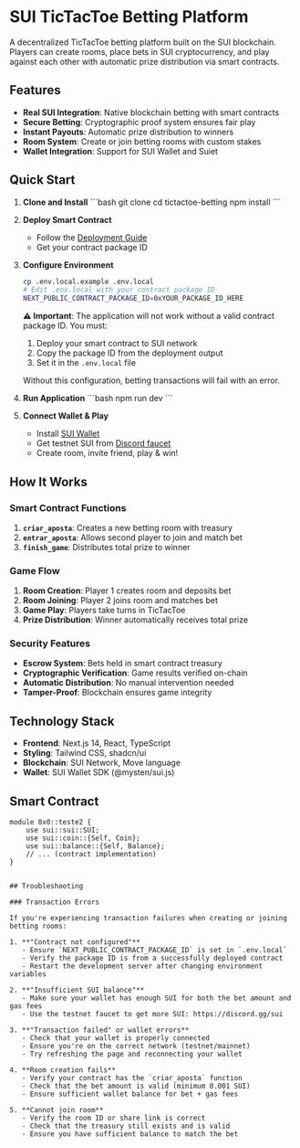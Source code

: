 # SUI TicTacToe Betting Platform

A decentralized TicTacToe betting platform built on the SUI blockchain. Players can create rooms, place bets in SUI cryptocurrency, and play against each other with automatic prize distribution via smart contracts.

## Features

- **Real SUI Integration**: Native blockchain betting with smart contracts
- **Secure Betting**: Cryptographic proof system ensures fair play
- **Instant Payouts**: Automatic prize distribution to winners
- **Room System**: Create or join betting rooms with custom stakes
- **Wallet Integration**: Support for SUI Wallet and Suiet

## Quick Start

1. **Clone and Install**
   \`\`\`bash
   git clone <repository>
   cd tictactoe-betting
   npm install
   \`\`\`

2. **Deploy Smart Contract**
   - Follow the [Deployment Guide](DEPLOYMENT.md)
   - Get your contract package ID

3. **Configure Environment**
   ```bash
   cp .env.local.example .env.local
   # Edit .env.local with your contract package ID
   NEXT_PUBLIC_CONTRACT_PACKAGE_ID=0xYOUR_PACKAGE_ID_HERE
   ```

   **⚠️ Important**: The application will not work without a valid contract package ID. You must:
   1. Deploy your smart contract to SUI network
   2. Copy the package ID from the deployment output
   3. Set it in the `.env.local` file
   
   Without this configuration, betting transactions will fail with an error.

4. **Run Application**
   \`\`\`bash
   npm run dev
   \`\`\`

5. **Connect Wallet & Play**
   - Install [SUI Wallet](https://chrome.google.com/webstore/detail/sui-wallet/opcgpfmipidbgpenhmajoajpbobppdil)
   - Get testnet SUI from [Discord faucet](https://discord.gg/sui)
   - Create room, invite friend, play & win!

## How It Works

### Smart Contract Functions

1. **`criar_aposta`**: Creates a new betting room with treasury
2. **`entrar_aposta`**: Allows second player to join and match bet
3. **`finish_game`**: Distributes total prize to winner

### Game Flow

1. **Room Creation**: Player 1 creates room and deposits bet
2. **Room Joining**: Player 2 joins room and matches bet
3. **Game Play**: Players take turns in TicTacToe
4. **Prize Distribution**: Winner automatically receives total prize

### Security Features

- **Escrow System**: Bets held in smart contract treasury
- **Cryptographic Verification**: Game results verified on-chain
- **Automatic Distribution**: No manual intervention needed
- **Tamper-Proof**: Blockchain ensures game integrity

## Technology Stack

- **Frontend**: Next.js 14, React, TypeScript
- **Styling**: Tailwind CSS, shadcn/ui
- **Blockchain**: SUI Network, Move language
- **Wallet**: SUI Wallet SDK (@mysten/sui.js)

## Smart Contract

```move
module 0x0::teste2 {
    use sui::sui::SUI;
    use sui::coin::{Self, Coin};
    use sui::balance::{Self, Balance};
    // ... (contract implementation)
}


## Troubleshooting

### Transaction Errors

If you're experiencing transaction failures when creating or joining betting rooms:

1. **"Contract not configured"**
   - Ensure `NEXT_PUBLIC_CONTRACT_PACKAGE_ID` is set in `.env.local`
   - Verify the package ID is from a successfully deployed contract
   - Restart the development server after changing environment variables

2. **"Insufficient SUI balance"**
   - Make sure your wallet has enough SUI for both the bet amount and gas fees
   - Use the testnet faucet to get more SUI: https://discord.gg/sui

3. **"Transaction failed" or wallet errors**
   - Check that your wallet is properly connected
   - Ensure you're on the correct network (testnet/mainnet)
   - Try refreshing the page and reconnecting your wallet

4. **Room creation fails**
   - Verify your contract has the `criar_aposta` function
   - Check that the bet amount is valid (minimum 0.001 SUI)
   - Ensure sufficient wallet balance for bet + gas fees

5. **Cannot join room**
   - Verify the room ID or share link is correct
   - Check that the treasury still exists and is valid
   - Ensure you have sufficient balance to match the bet
